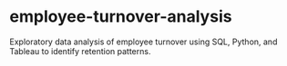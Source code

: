 # employee-turnover-analysis
Exploratory data analysis of employee turnover using SQL, Python, and Tableau to identify retention patterns.
